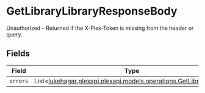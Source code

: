 # GetLibraryLibraryResponseBody

Unauthorized - Returned if the X-Plex-Token is missing from the header or query.


## Fields

| Field                                                                                                             | Type                                                                                                              | Required                                                                                                          | Description                                                                                                       |
| ----------------------------------------------------------------------------------------------------------------- | ----------------------------------------------------------------------------------------------------------------- | ----------------------------------------------------------------------------------------------------------------- | ----------------------------------------------------------------------------------------------------------------- |
| `errors`                                                                                                          | List<[lukehagar.plexapi.plexapi.models.operations.GetLibraryErrors](../../models/operations/GetLibraryErrors.md)> | :heavy_minus_sign:                                                                                                | N/A                                                                                                               |
